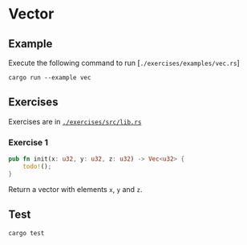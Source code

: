# Vector

## Example

Execute the following command to run [`./exercises/examples/vec.rs`]

```shell
cargo run --example vec
```

## Exercises

Exercises are in [`./exercises/src/lib.rs`](./exercises/src/lib.rs)

### Exercise 1

```rust
pub fn init(x: u32, y: u32, z: u32) -> Vec<u32> {
    todo!();
}
```

Return a vector with elements `x`, `y` and `z`.

## Test

```shell
cargo test
```
